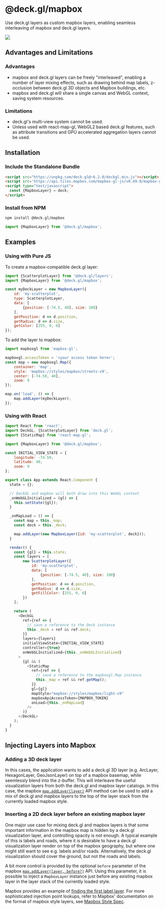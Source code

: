 # @deck.gl/mapbox

Use deck.gl layers as custom mapbox layers, enabling seamless interleaving of mapbox and deck.gl layers.

<img src="https://raw.github.com/uber-common/deck.gl-data/master/images/whats-new/mapbox-layers.jpg" />


## Advantages and Limitations

### Advantages

* mapbox and deck.gl layers can be freely "interleaved", enabling a number of layer mixing effects, such as drawing behind map labels, z-occlusion between deck.gl 3D objects and Mapbox buildings, etc.
* mapbox and deck.gl will share a single canvas and WebGL context, saving system resources.

### Limitations

* deck.gl's multi-view system cannot be used.
* Unless used with react-map-gl, WebGL2 based deck.gl features, such as attribute transitions and GPU accelerated aggregation layers cannot be used.

## Installation

### Include the Standalone Bundle

```html
<script src="https://unpkg.com/deck.gl@~6.2.0/deckgl.min.js"></script>
<script src='https://api.tiles.mapbox.com/mapbox-gl-js/v0.49.0/mapbox-gl.js'></script>
<script type="text/javascript">
  const {MapboxLayer} = deck;
</script>
```

### Install from NPM

```bash
npm install @deck.gl/mapbox
```

```js
import {MapboxLayer} from '@deck.gl/mapbox';
```


## Examples

### Using with Pure JS

To create a mapbox-compatible deck.gl layer:

```js
import {ScatterplotLayer} from '@deck.gl/layers';
import {MapboxLayer} from '@deck.gl/mapbox';

const myDeckLayer = new MapboxLayer({
    id: 'my-scatterplot',
    type: ScatterplotLayer,
    data: [
        {position: [-74.5, 40], size: 100}
    ],
    getPosition: d => d.position,
    getRadius: d => d.size,
    getColor: [255, 0, 0]
});
```

To add the layer to mapbox:

```js
import mapboxgl from 'mapbox-gl';

mapboxgl.accessToken = '<your access token here>';
const map = new mapboxgl.Map({
    container: 'map',
    style: 'mapbox://styles/mapbox/streets-v9',
    center: [-74.50, 40],
    zoom: 9
});

map.on('load', () => {
    map.addLayer(myDeckLayer);
});
```


### Using with React

```js
import React from 'react';
import DeckGL, {ScatterplotLayer} from 'deck.gl';
import {StaticMap} from 'react-map-gl';

import {MapboxLayer} from '@deck.gl/mapbox';

const INITIAL_VIEW_STATE = {
    longitude: -74.50,
    latitude: 40,
    zoom: 9
};

export class App extends React.Component {
  state = {};

  // DeckGL and mapbox will both draw into this WebGL context
  _onWebGLInitialized = (gl) => {
    this.setState({gl});
  }

  _onMapLoad = () => {
    const map = this._map;
    const deck = this._deck;

    map.addLayer(new MapboxLayer({id: 'my-scatterplot', deck}));
  }

  render() {
    const {gl} = this.state;
    const layers = [
        new ScatterplotLayer({
            id: 'my-scatterplot',
            data: [
                {position: [-74.5, 40], size: 100}
            ],
            getPosition: d => d.position,
            getRadius: d => d.size,
            getFillColor: [255, 0, 0]
        })
    ];

    return (
      <DeckGL
        ref={ref => {
          // save a reference to the Deck instance
          this._deck = ref && ref.deck;
        }}
        layers={layers}
        initialViewState={INITIAL_VIEW_STATE}
        controller={true}
        onWebGLInitialized={this._onWebGLInitialized}
      >
        {gl && (
          <StaticMap
            ref={ref => {
              // save a reference to the mapboxgl.Map instance
              this._map = ref && ref.getMap();
            }}
            gl={gl}
            mapStyle="mapbox://styles/mapbox/light-v9"
            mapboxApiAccessToken={MAPBOX_TOKEN}
            onLoad={this._onMapLoad}
          />
        )}
      </DeckGL>
    );
  }
}
```


## Injecting Layers into Mapbox


### Adding a 3D deck layer

In this cases, the application wants to add a deck.gl 3D layer (e.g. ArcLayer, HexagonLayer, GeoJsonLayer) on top of a mapbox basemap, while seemlessly blend into the z-buffer. This will interleave the useful visualization layers from both the deck.gl and mapbox layer catalogs. In this case, the mapbox [`map.addLayer(layer)`](https://www.mapbox.com/mapbox-gl-js/api/#map#addlayer) API method can be used to add a mix of deck.gl and mapbox layers to the top of the layer stack from the currently loaded mapbox style.


### Inserting a 2D deck layer before an existing mapbox layer

One major use case for mixing deck.gl and mapbox layers is that some important information in the mapbox map is hidden by a deck.gl visualization layer, and controlling opacity is not enough. A typical example of this is labels and roads, where it is desirable to have a deck.gl visualization layer render on top of the mapbox geography, but where one might still want to see e.g. labels and/or roads. Alternatively, the deck.gl visualization should cover the ground, but not the roads and labels.

A bit more control is provided by the optional `before` parameter of the mapbox [`map.addLayer(layer, before?)`](https://www.mapbox.com/mapbox-gl-js/api/#map#addlayer) API. Using this parameter, it is possible to inject a `MapboxLayer` instance just before any existing mapbox layer in the layer stack of the currently loaded style.

Mapbox provides an example of [finding the first label layer](https://www.mapbox.com/mapbox-gl-js/example/geojson-layer-in-stack/). For more sophisticated injection point lookups, refer to Mapbox' documentation on the format of mapbox style layers, see [Mapbox Style Spec](https://www.mapbox.com/mapbox-gl-js/style-spec/#layers).
